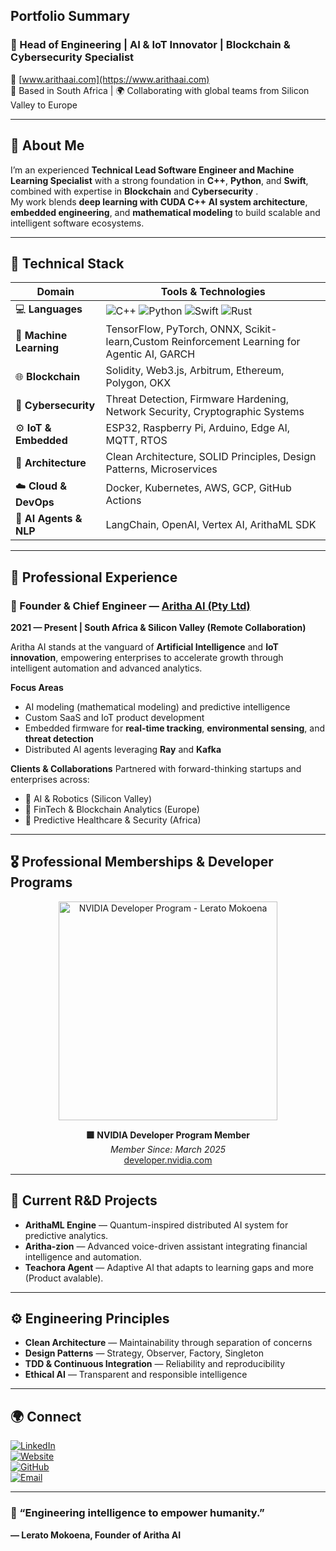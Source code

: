 ## Portfolio Summary

### 🚀 Head of Engineering | AI & IoT Innovator | Blockchain & Cybersecurity Specialist  
🔗 [www.arithaai.com](https://www.arithaai.com)  
📍 Based in South Africa | 🌍 Collaborating with global teams from Silicon Valley to Europe  

---

## 🧠 About Me  

I’m an experienced **Technical Lead Software Engineer and Machine Learning Specialist** with a strong foundation in **C++**, **Python**, and **Swift**, combined with expertise in **Blockchain** and **Cybersecurity** .  
My work blends **deep learning with CUDA C++** **AI system architecture**, **embedded engineering**, and **mathematical modeling** to build scalable and intelligent software ecosystems.  

---

## 🧩 Technical Stack  

| Domain | Tools & Technologies |
|--------|----------------------|
| 💻 **Languages** | ![C++](https://img.shields.io/badge/C++-00599C?logo=cplusplus&logoColor=white) ![Python](https://img.shields.io/badge/Python-3776AB?logo=python&logoColor=white) ![Swift](https://img.shields.io/badge/Swift-FA7343?logo=swift&logoColor=white) ![Rust](https://img.shields.io/badge/Rust-000000?logo=rust&logoColor=white) |
| 🧠 **Machine Learning** | TensorFlow, PyTorch, ONNX, Scikit-learn,Custom Reinforcement Learning for Agentic AI, GARCH |
| 🌐 **Blockchain** | Solidity, Web3.js, Arbitrum, Ethereum, Polygon, OKX |
| 🔐 **Cybersecurity** | Threat Detection, Firmware Hardening, Network Security, Cryptographic Systems |
| ⚙️ **IoT & Embedded** | ESP32, Raspberry Pi, Arduino, Edge AI, MQTT, RTOS |
| 🧱 **Architecture** | Clean Architecture, SOLID Principles, Design Patterns, Microservices |
| ☁️ **Cloud & DevOps** | Docker, Kubernetes, AWS, GCP, GitHub Actions |
| 💬 **AI Agents & NLP** | LangChain, OpenAI, Vertex AI, ArithaML SDK |

---

## 🏢 Professional Experience  

### 🔹 Founder & Chief Engineer — [Aritha AI (Pty Ltd)](https://www.arithaai.com)  
**2021 — Present | South Africa & Silicon Valley (Remote Collaboration)**  

Aritha AI stands at the vanguard of **Artificial Intelligence** and **IoT innovation**, empowering enterprises to accelerate growth through intelligent automation and advanced analytics.  

**Focus Areas**
- AI modeling (mathematical modeling) and predictive intelligence  
- Custom SaaS and IoT product development  
- Embedded firmware for **real-time tracking**, **environmental sensing**, and **threat detection**  
- Distributed AI agents leveraging **Ray** and **Kafka**  

**Clients & Collaborations**
Partnered with forward-thinking startups and enterprises across:
- 🧠 AI & Robotics (Silicon Valley)
- 💸 FinTech & Blockchain Analytics (Europe)
- 🏥 Predictive Healthcare & Security (Africa)

---

## 🎖️ Professional Memberships & Developer Programs  

<div align="center">
  <img src="./.jpg" alt="NVIDIA Developer Program - Lerato Mokoena" width="350"/>

  **🟩 NVIDIA Developer Program Member**  
  _Member Since: March 2025_  
  [developer.nvidia.com](https://developer.nvidia.com)
</div>

---

## 🧪 Current R&D Projects  

- **ArithaML Engine** — Quantum-inspired distributed AI system for predictive analytics.  
- **Aritha-zion** — Advanced voice-driven assistant integrating financial intelligence and automation.  
- **Teachora Agent** — Adaptive AI that adapts to learning gaps and more (Product avalable).

---

## ⚙️ Engineering Principles  

- **Clean Architecture** — Maintainability through separation of concerns  
- **Design Patterns** — Strategy, Observer, Factory, Singleton  
- **TDD & Continuous Integration** — Reliability and reproducibility  
- **Ethical AI** — Transparent and responsible intelligence

---

## 🌍 Connect  

[![LinkedIn](https://img.shields.io/badge/LinkedIn-0A66C2?logo=linkedin&logoColor=white)](https://www.linkedin.com/in/lerato-mokoena-043004103/)  
[![Website](https://img.shields.io/badge/Website-ArithaAI.com-1E90FF?logo=google-chrome&logoColor=white)](https://www.arithaai.com)  
[![GitHub](https://img.shields.io/badge/GitHub-LeratoMokoena-181717?logo=github&logoColor=white)](https://github.com/)  
[![Email](https://img.shields.io/badge/Email-Contact%20Me-blue?logo=gmail&logoColor=white)](mailto:info@arithaai.com)

---

### 🦾 “Engineering intelligence to empower humanity.”  
**— Lerato Mokoena, Founder of Aritha AI**
